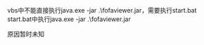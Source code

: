 vbs中不能直接执行java.exe -jar .\fofaviewer.jar，需要执行start.bat  
start.bat中执行java.exe -jar .\fofaviewer.jar  

原因暂时未知
